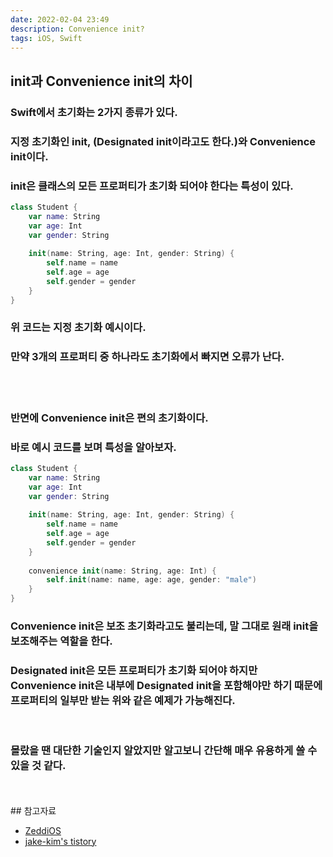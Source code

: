```yaml
---
date: 2022-02-04 23:49
description: Convenience init?
tags: iOS, Swift
---
```


## init과 Convenience init의 차이
### Swift에서 초기화는 2가지 종류가 있다.
### 지정 초기화인 <b class="bold">init</b>, (Designated init이라고도 한다.)와 <b class="bold">Convenience init</b>이다.
### <b class="heavy">init</b>은 클래스의 모든 프로퍼티가 초기화 되어야 한다는 특성이 있다.

```swift
class Student {
    var name: String
    var age: Int
    var gender: String
    
    init(name: String, age: Int, gender: String) {
        self.name = name
        self.age = age
        self.gender = gender
    }
}
```

### 위 코드는 지정 초기화 예시이다.
### 만약 3개의 프로퍼티 중 하나라도 초기화에서 빠지면 오류가 난다.

<br/>
<br/>

### 반면에 <b class="heavy">Convenience init</b>은 편의 초기화이다.
### 바로 예시 코드를 보며 특성을 알아보자.

```swift
class Student {
    var name: String
    var age: Int
    var gender: String
    
    init(name: String, age: Int, gender: String) {
        self.name = name
        self.age = age
        self.gender = gender
    }
    
    convenience init(name: String, age: Int) {
        self.init(name: name, age: age, gender: "male")
    }
}
```

### <b class="heavy">Convenience init</b>은 보조 초기화라고도 불리는데, 말 그대로 원래 <b class="heavy">init</b>을 보조해주는 역할을 한다.
### <b class="heavy">Designated init</b>은 모든 프로퍼티가 초기화 되어야 하지만 <b class="heavy">Convenience init</b>은 내부에 <b class="heavy">Designated init</b>을 포함해야만 하기 때문에 프로퍼티의 일부만 받는 위와 같은 예제가 가능해진다.
 
<br/>

### 몰랐을 땐 대단한 기술인지 알았지만 알고보니 간단해 매우 유용하게 쓸 수 있을 것 같다.


<br/>
<br/>
## 참고자료
<ul>
<li>
    <a href="https://zeddios.tistory.com/141">ZeddiOS</a>
</li>
<li>
    <a href="https://ios-development.tistory.com/239">jake-kim's tistory</a>
</li>
</ul>
